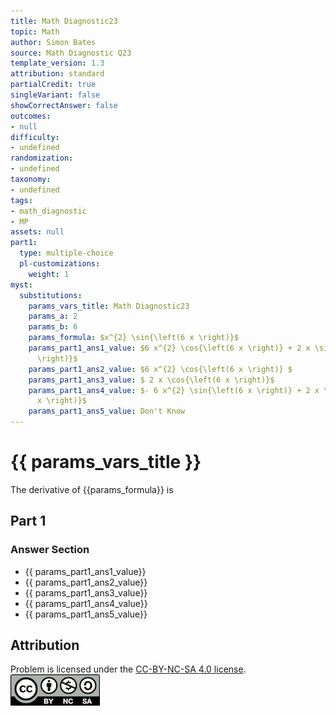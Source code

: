 ```yaml
---
title: Math Diagnostic23
topic: Math
author: Simon Bates
source: Math Diagnostic Q23
template_version: 1.3
attribution: standard
partialCredit: true
singleVariant: false
showCorrectAnswer: false
outcomes:
- null
difficulty:
- undefined
randomization:
- undefined
taxonomy:
- undefined
tags:
- math_diagnostic
- MP
assets: null
part1:
  type: multiple-choice
  pl-customizations:
    weight: 1
myst:
  substitutions:
    params_vars_title: Math Diagnostic23
    params_a: 2
    params_b: 6
    params_formula: $x^{2} \sin{\left(6 x \right)}$
    params_part1_ans1_value: $6 x^{2} \cos{\left(6 x \right)} + 2 x \sin{\left(6 x
      \right)}$
    params_part1_ans2_value: $6 x^{2} \cos{\left(6 x \right)} $
    params_part1_ans3_value: $ 2 x \cos{\left(6 x \right)}$
    params_part1_ans4_value: $- 6 x^{2} \sin{\left(6 x \right)} + 2 x \cos{\left(6
      x \right)}$
    params_part1_ans5_value: Don't Know
---
```

# {{ params_vars_title }}
The derivative of {{params_formula}} is

## Part 1

### Answer Section

- {{ params_part1_ans1_value}}
- {{ params_part1_ans2_value}}
- {{ params_part1_ans3_value}}
- {{ params_part1_ans4_value}}
- {{ params_part1_ans5_value}}

## Attribution

Problem is licensed under the [CC-BY-NC-SA 4.0 license](https://creativecommons.org/licenses/by-nc-sa/4.0/).<br> ![The Creative Commons 4.0 license requiring attribution-BY, non-commercial-NC, and share-alike-SA license.](https://raw.githubusercontent.com/firasm/bits/master/by-nc-sa.png)